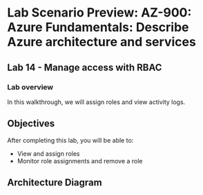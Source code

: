 # Lab Scenario Preview: AZ-900: Azure Fundamentals: Describe Azure architecture and services  

## Lab 14 - Manage access with RBAC

### Lab overview

In this walkthrough, we will assign roles and view activity logs.

## Objectives

After completing this lab, you will be able to:

- View and assign roles
- Monitor role assignments and remove a role

## Architecture Diagram
